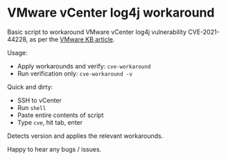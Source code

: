 # VMware vCenter log4j workaround
Basic script to workaround VMware vCenter log4j vulnerability CVE-2021-44228, as per the [VMware KB article](https://kb.vmware.com/s/article/87081).

Usage:
- Apply workarounds and verify: `cve-workaround`
- Run verification only: `cve-workaround -v`

Quick and dirty:
- SSH to vCenter
- Run `shell`
- Paste entire contents of script
- Type `cve`, hit tab, enter

Detects version and applies the relevant workarounds.

Happy to hear any bugs / issues.
